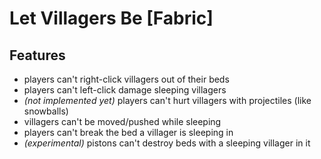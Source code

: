 # Let Villagers Be [Fabric]

## Features
- players can't right-click villagers out of their beds
- players can't left-click damage sleeping villagers
- *(not implemented yet)* players can't hurt villagers with projectiles (like snowballs)
- villagers can't be moved/pushed while sleeping
- players can't break the bed a villager is sleeping in
- *(experimental)* pistons can't destroy beds with a sleeping villager in it
